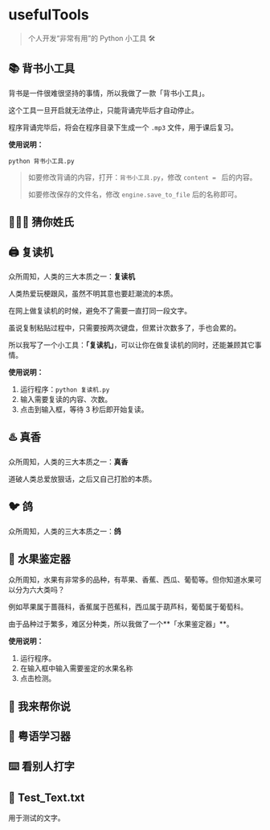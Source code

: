 # usefulTools

> 个人开发“非常有用”的 Python 小工具 🛠

## 📚 背书小工具

背书是一件很难很坚持的事情，所以我做了一款「背书小工具」。

这个工具一旦开启就无法停止，只能背诵完毕后才自动停止。

程序背诵完毕后，将会在程序目录下生成一个 `.mp3` 文件，用于课后复习。

**使用说明：**

`python 背书小工具.py`

> 如要修改背诵的内容，打开：`背书小工具.py`，修改 `content = ` 后的内容。
>
> 如要修改保存的文件名，修改 `engine.save_to_file` 后的名称即可。 

## 🤷🏻‍♂️ 猜你姓氏

## 🖨 复读机

众所周知，人类的三大本质之一：**复读机**

人类热爱玩梗跟风，虽然不明其意也要赶潮流的本质。

在网上做复读机的时候，避免不了需要一直打同一段文字。

虽说复制粘贴过程中，只需要按两次键盘，但累计次数多了，手也会累的。

所以我写了一个小工具：**「复读机」**，可以让你在做复读机的同时，还能兼顾其它事情。

**使用说明：**

1. 运行程序：`python 复读机.py`
2. 输入需要复读的内容、次数。
3. 点击到输入框，等待 3 秒后即开始复读。

## ♨️ 真香

众所周知，人类的三大本质之一：**真香**

道破人类总爱放狠话，之后又自己打脸的本质。

## 🐦 鸽

众所周知，人类的三大本质之一：**鸽** 

## 🍉 水果鉴定器

众所周知，水果有非常多的品种，有苹果、香蕉、西瓜、葡萄等。但你知道水果可以分为六大类吗？

例如苹果属于蔷薇科，香蕉属于芭蕉科，西瓜属于葫芦科，葡萄属于葡萄科。

由于品种过于繁多，难区分种类，所以我做了一个**「水果鉴定器」**。

**使用说明：**

1. 运行程序。
2. 在输入框中输入需要鉴定的水果名称
3. 点击检测。

## 💬 我来帮你说
## 🔧 粤语学习器

## ⌨️ 看别人打字

## 📜 Test_Text.txt

用于测试的文字。
